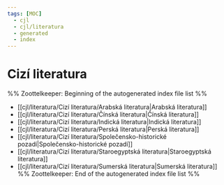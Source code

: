 ```yaml
---
tags: [MOC]
  - cjl
  - cjl/literatura
  - generated
  - index
---
```

# Cizí literatura
%% Zoottelkeeper: Beginning of the autogenerated index file list  %%
-  [[cjl/literatura/Cizí literatura/Arabská literatura|Arabská literatura]]
-  [[cjl/literatura/Cizí literatura/Čínská literatura|Čínská literatura]]
-  [[cjl/literatura/Cizí literatura/Indická literatura|Indická literatura]]
-  [[cjl/literatura/Cizí literatura/Perská literatura|Perská literatura]]
-  [[cjl/literatura/Cizí literatura/Společensko-historické pozadí|Společensko-historické pozadí]]
-  [[cjl/literatura/Cizí literatura/Staroegyptská literatura|Staroegyptská literatura]]
-  [[cjl/literatura/Cizí literatura/Sumerská literatura|Sumerská literatura]]
%% Zoottelkeeper: End of the autogenerated index file list  %%
